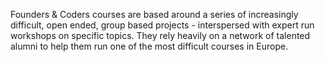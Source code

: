 Founders & Coders courses are based around a series of increasingly difficult, open ended, group based projects - interspersed with expert run workshops on specific topics. They rely heavily on a network of talented alumni to help them run one of the most difficult courses in Europe.
